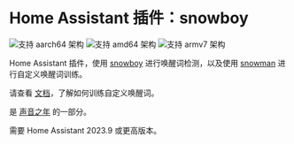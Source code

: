 # Home Assistant 插件：snowboy

![支持 aarch64 架构][aarch64-shield] ![支持 amd64 架构][amd64-shield] ![支持 armv7 架构][armv7-shield]

Home Assistant 插件，使用 [snowboy](https://github.com/Kitt-AI/snowboy) 进行唤醒词检测，以及使用 [snowman](https://github.com/Thalhammer/snowman/) 进行自定义唤醒词训练。

请查看 [文档](DOCS.md)，了解如何训练自定义唤醒词。

是 [声音之年](https://www.home-assistant.io/blog/2022/12/20/year-of-voice/) 的一部分。

需要 Home Assistant 2023.9 或更高版本。

[aarch64-shield]: https://img.shields.io/badge/aarch64-yes-green.svg
[amd64-shield]: https://img.shields.io/badge/amd64-yes-green.svg
[armv7-shield]: https://img.shields.io/badge/armv7-yes-green.svg
[armhf-shield]: https://img.shields.io/badge/armhf-no-red.svg
[i386-shield]: https://img.shields.io/badge/i386-no-red.svg